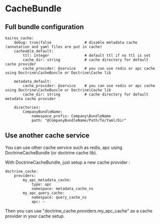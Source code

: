 # CacheBundle #

## Full bundle configuration ##

```
kairos_cache:
    debug: true|false               # disable metadata cache (annotation and yaml files are put in cache)
    cacheable_default:
        ttl: integer                # default ttl if no ttl is set
        cache_dir: string           # cache directory for default cache provider
        cache_provider: @service    # you can use redis or apc cache using Doctrine\CacheBuncle or Doctrine\Cache lib

    metadata_default:
        cache_provider: @service    # you can use redis or apc cache using Doctrine\CacheBuncle or Doctrine\Cache lib
        cache_dir: string           # cache directory for default metadata cache provider

    directories:
        CompanyBundleName:
            namespace_prefix: Company\BundleName
            path: "@CompanyBundleName/Path/To/Yaml/Dir"
```


## Use another cache service ##

You can use other cache service such as redis, apc using DoctrineCacheBundle (or doctrine cache lib).

With DoctrineCacheBundle, just setup a new cache provider :

```
doctrine_cache:
    providers:
        my_apc_metadata_cache:
            type: apc
            namespace: metadata_cache_ns
        my_apc_query_cache:
            namespace: query_cache_ns
            apc: ~
```

Then you can use "doctrine_cache.providers.my_apc_cache" as a cache provider in your cache setup.